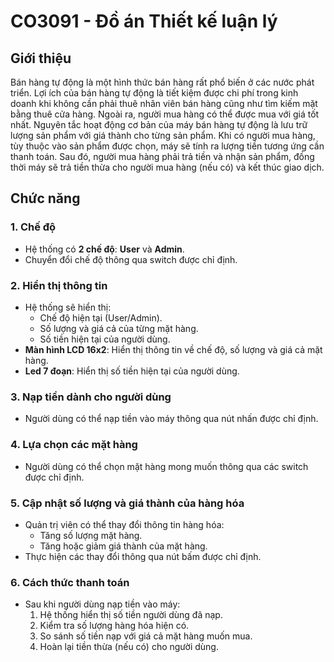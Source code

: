 # CO3091 - Đồ án Thiết kế luận lý

## Giới thiệu
Bán hàng tự động là một hình thức bán hàng rất phổ biến ở các nước phát triển. Lợi ích của
bán hàng tự động là tiết kiệm được chi phí trong kinh doanh khi không cần phải thuê nhân viên
bán hàng cũng như tìm kiếm mặt bằng thuê cửa hàng. Ngoài ra, người mua hàng có thể được mua
với giá tốt nhất. Nguyên tắc hoạt động cơ bản của máy bán hàng tự động là lưu trữ lượng sản
phẩm với giá thành cho từng sản phẩm. Khi có người mua hàng, tùy thuộc vào sản phẩm được
chọn, máy sẽ tính ra lượng tiền tương ứng cần thanh toán. Sau đó, người mua hàng phải trả tiền
và nhận sản phẩm, đồng thời máy sẽ trả tiền thừa cho người mua hàng (nếu có) và kết thúc giao
dịch.

## Chức năng

### 1. **Chế độ**
- Hệ thống có **2 chế độ**: **User** và **Admin**.
- Chuyển đổi chế độ thông qua switch được chỉ định.

### 2. **Hiển thị thông tin**
- Hệ thống sẽ hiển thị:
  - Chế độ hiện tại (User/Admin).
  - Số lượng và giá cả của từng mặt hàng.
  - Số tiền hiện tại của người dùng.
- **Màn hình LCD 16x2**: Hiển thị thông tin về chế độ, số lượng và giá cả mặt hàng.
- **Led 7 đoạn**: Hiển thị số tiền hiện tại của người dùng.

### 3. **Nạp tiền dành cho người dùng**
- Người dùng có thể nạp tiền vào máy thông qua nút nhấn được chỉ định.

### 4. **Lựa chọn các mặt hàng**
- Người dùng có thể chọn mặt hàng mong muốn thông qua các switch được chỉ định.

### 5. **Cập nhật số lượng và giá thành của hàng hóa**
- Quản trị viên có thể thay đổi thông tin hàng hóa:
  - Tăng số lượng mặt hàng.
  - Tăng hoặc giảm giá thành của mặt hàng.
- Thực hiện các thay đổi thông qua nút bấm được chỉ định.

### 6. **Cách thức thanh toán**
- Sau khi người dùng nạp tiền vào máy:
  1. Hệ thống hiển thị số tiền người dùng đã nạp.
  2. Kiểm tra số lượng hàng hóa hiện có.
  3. So sánh số tiền nạp với giá cả mặt hàng muốn mua.
  4. Hoàn lại tiền thừa (nếu có) cho người dùng.


 
